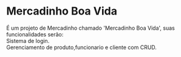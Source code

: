# Mercadinho Boa Vida
É um projeto de Mercadinho chamado 'Mercadinho Boa Vida', suas funcionalidades serão:
<br />
Sistema de login. 
<br />
Gerenciamento de produto,funcionario e cliente com CRUD.

